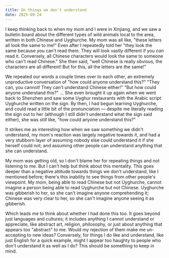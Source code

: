 ```yaml
---
title: On things we don't understand
date: 2025-09-24
---
```


I keep thinking back to when my mom and I were in Xinjiang, and we saw a bulletin board about the different types of wild animals local to the area, written in both Chinese and Uyghurche. My mom was all like, "these letters all look the same to me!" Even after I repeatedly told her "they look the same because you can't read them. They will look vastly different if you *can* read it. Conversely, all Chinese characters would look the same to someone who can't read Chinese." She then said, "well Chinese is really obvious, the characters are all different! But for this, all the letters are the same!"

We repeated our words a couple times over to each other, an extremely unproductive conversation of "how could anyone understand this?" "They can, you cannot! They can't understand Chinese either!" "But how could anyone understand this?" … She even brought it up again when we went back to Shenzhen and saw some Uyghur restaurants with the Arabic script Uyghurche written on the sign. By then, I had begun learning Uyghurche, and could read a little bit of the pronunciation — despite me literally reading the sign out to her (although I still didn't understand what the sign said either), she was *still* like, "how could anyone understand this?"

It strikes me as interesting how when we saw something we didn't understand, my mom's reaction was largely negative towards it, and had a very stubborn layer of assuming nobody else could understand it if she herself could not; and assuming other people can understand anything that she can understand.

My mom was getting old, so I don't blame her for repeating things and not listening to me. But I can't help but think about this mentality. This goes deeper than a negative attitude towards things we don't understand, like I mentioned before; there's this inability to see things from other people's viewpoint. My mom, being able to read Chinese but not Uyghurche, cannot imagine a person being able to read Uyghurche but not Chinese. Uyghurche was gibberish to her, so she can't imagine anyone comprehending it; Chinese was very clear to her, so she can't imagine anyone seeing it as gibberish.

Which leads me to think about whether I had done this too. It goes beyond just languages and cultures; it includes anything I cannot understand or appreciate, like abstract art, religion, philosophy, or just about anything that appears too "abstract" to me. Would my rejection of them make me un-accepting to new ideas? Conversely, for things I do like and understand, like just English for a quick example, might I appear too haughty to people who don't understand it as well as I do? This should be something to keep in mind.
